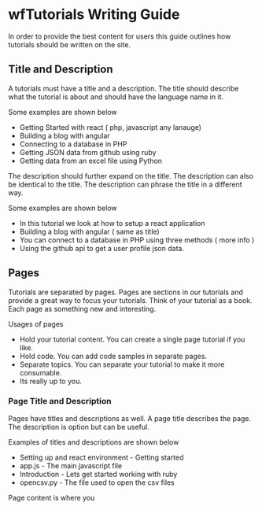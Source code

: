 # wfTutorials Writing Guide

In order to provide the best content for users this guide outlines how tutorials should be written on the site.

## Title and Description

A tutorials must have a title and a description. The title should describe what the tutorial is about and should have the language name in it. 

Some examples are shown below

* Getting Started with react ( php, javascript any lanauge)
* Building a blog with angular
* Connecting to a database in PHP
* Getting JSON data from github using ruby
* Getting data from an excel file using Python

The description should further expand on the title. The description can also be identical to the title. The description can phrase the title in a different way.

Some examples are shown below

* In this tutorial we look at how to setup a react application
* Building a blog with angular ( same as title)
* You can connect to a database in PHP using three methods ( more info )
* Using the github api to get a user profile json data.



##  Pages

Tutorials are separated by pages. Pages are sections in our tutorials and provide a great way to focus your tutorials. Think of your tutorial as a book. Each page as something new and interesting.

Usages of pages

* Hold your tutorial content. You can create a single page tutorial if you like.
* Hold code. You can add code samples in separate pages.
* Separate topics. You can separate your tutorial to make it more consumable.
* Its really up to you.



### Page Title and Description

Pages have titles and descriptions as well.  A page title describes the page. The description is option but can be useful. 

Examples of titles and descriptions are shown below

* Setting up and react environment  - Getting started
* app.js - The main javascript file
* Introduction - Lets get started working with ruby
* opencsv.py - The file used to open the csv files



Page content is where you 



